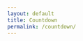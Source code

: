 ```yaml
---
layout: default
title: Countdown
permalink: /countdown/
---
```


<p id="countdown"></p>

<script src="/assets/stupid.js"></script>
<script>
var countDownDate = new Date("Jun 17, 2021 17:00:00").getTime();

var x = setInterval(function() {

  var now = new Date().getTime();
  var distance = countDownDate - now;
  var days = Math.floor(distance / (1000 * 60 * 60 * 24));
  var hours = Math.floor((distance % (1000 * 60 * 60 * 24)) / (1000 * 60 * 60));
  var minutes = Math.floor((distance % (1000 * 60 * 60)) / (1000 * 60));
  var seconds = Math.floor((distance % (1000 * 60)) / 1000);

  document.getElementById("countdown").innerHTML = days + "d " + hours + "h " + minutes + "m " + seconds + "s ";

  if (distance < 0) {
    clearInterval(x);
    document.getElementById('countdown').innerHTML = '<img src="https://media.giphy.com/media/kyLYXonQYYfwYDIeZl/source.gif"/>'
  }
}, 1000);
</script>
